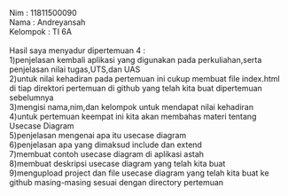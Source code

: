 Nim : 11811500090<br>
Nama : Andreyansah<br>
Kelompok : TI 6A<br>
<br>
Hasil saya menyadur dipertemuan 4 :<br>
1)penjelasan kembali aplikasi yang digunakan pada perkuliahan,serta penjelasan nilai tugas,UTS,dan UAS<br>
2)untuk nilai kehadiran pada pertemuan ini cukup membuat file index.html di tiap direktori pertemuan di github yang telah kita buat dipertemuan sebelumnya<br>
3)mengisi nama,nim,dan kelompok untuk mendapat nilai kehadiran<br>
4)untuk pertemuan keempat ini kita akan membahas materi tentang Usecase Diagram<br>
5)penjelasan mengenai apa itu usecase diagram<br>
6)penjelasan apa yang dimaksud include dan extend<br>
7)membuat contoh usecase diagram di aplikasi astah<br>
8)membuat deskripsi usecase diagram yang telah kita buat<br>
9)mengupload project dan file usecase diagram yang telah kita buat ke github masing-masing sesuai dengan directory pertemuan<br>

